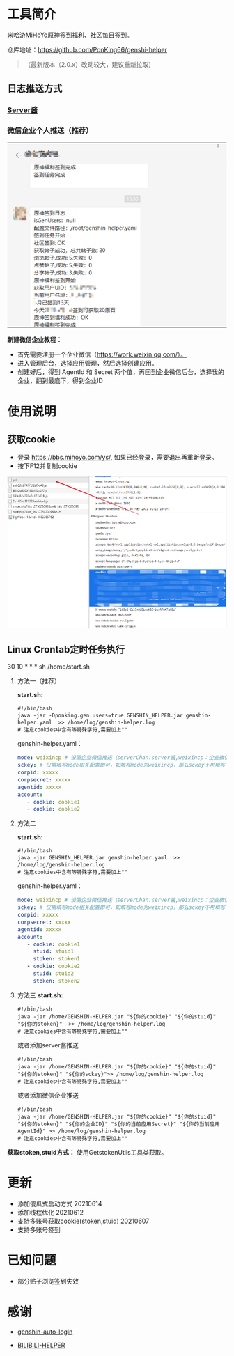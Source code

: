 # 工具简介

米哈游MiHoYo原神签到福利、社区每日签到。

仓库地址：https://github.com/PonKing66/genshi-helper

> （最新版本（2.0.x）改动较大，建议重新拉取）

## 日志推送方式

### [Server酱](http://sc.ftqq.com/9.version)

### 微信企业个人推送（推荐）

![](./images/img_2.png)

**新建微信企业教程：**

- 首先需要注册一个企业微信（https://work.weixin.qq.com/）。
- 进入管理后台，选择应用管理，然后选择创建应用。
- 创建好后，得到 AgentId 和 Secret 两个值，再回到企业微信后台，选择我的企业，翻到最底下，得到企业ID

# 使用说明

## 获取cookie

- 登录 https://bbs.mihoyo.com/ys/, 如果已经登录，需要退出再重新登录。
- 按下F12并复制cookie

![](./images/img_1.png)

## Linux Crontab定时任务执行

30 10 * * * sh /home/start.sh

1. 方法一（推荐）

   **start.sh:**
   ```shell
   #!/bin/bash
   java -jar -Dponking.gen.users=true GENSHIN_HELPER.jar genshin-helper.yaml  >> /home/log/genshin-helper.log
   # 注意cookies中含有等特殊字符,需要加上""
   ```

   genshin-helper.yaml：

   ```yaml
   mode: weixincp # 设置企业微信推送（serverChan:server酱,weixincp：企业微信）
   sckey: # 仅需填写mode相关配置即可，如填写mode为weixincp，那么sckey不用填写
   corpid: xxxxx
   corpsecret: xxxxx
   agentid: xxxxx
   account:
      - cookie: cookie1
      - cookie: cookie2
   ```

2. 方法二

   **start.sh:**
   ```shell
   #!/bin/bash
   java -jar GENSHIN_HELPER.jar genshin-helper.yaml  >> /home/log/genshin-helper.log
   # 注意cookies中含有等特殊字符,需要加上""
   ```

   genshin-helper.yaml：

   ```yaml
   mode: weixincp # 设置企业微信推送（serverChan:server酱,weixincp：企业微信）
   sckey: # 仅需填写mode相关配置即可，如填写mode为weixincp，那么sckey不用填写
   corpid: xxxxx
   corpsecret: xxxxx
   agentid: xxxxx
   account:
      - cookie: cookie1
        stuid: stuid1
        stoken: stoken1
      - cookie: cookie2
        stuid: stuid2
        stoken: stoken2
   ```
3. 方法三
   **start.sh:**

   ```shell
   #!/bin/bash
   java -jar /home/GENSHIN-HELPER.jar "${你的cookie}" "${你的stuid}" "${你的stoken}"  >> /home/log/genshin-helper.log
   # 注意cookies中含有等特殊字符,需要加上""
   ```
   或者添加server酱推送
   ```shell
   #!/bin/bash
   java -jar /home/GENSHIN-HELPER.jar "${你的cookie}" "${你的stuid}" "${你的stoken}" "${你的sckey}">> /home/log/genshin-helper.log
   # 注意cookies中含有等特殊字符,需要加上""
   ```

   或者添加微信企业推送
   ```shell
   #!/bin/bash
   java -jar /home/GENSHIN-HELPER.jar "${你的cookie}" "${你的stuid}" "${你的stoken}" "${你的企业ID}" "${你的当前应用Secret}" "${你的当前应用AgentId}" >> /home/log/genshin-helper.log
   # 注意cookies中含有等特殊字符,需要加上""
   ```

**获取stoken,stuid方式：**
使用GetstokenUtils工具类获取。

# 更新

- 添加傻瓜式启动方式 20210614
- 添加线程优化 20210612
- 支持多账号获取cookie(stoken,stuid) 20210607
- 支持多账号签到

# 已知问题

- 部分贴子浏览签到失效

# 感谢
- [genshin-auto-login](https://github.com/Viole403/genshin-auto-login)

- [BILIBILI-HELPER](https://github.com/JunzhouLiu/BILIBILI-HELPER)